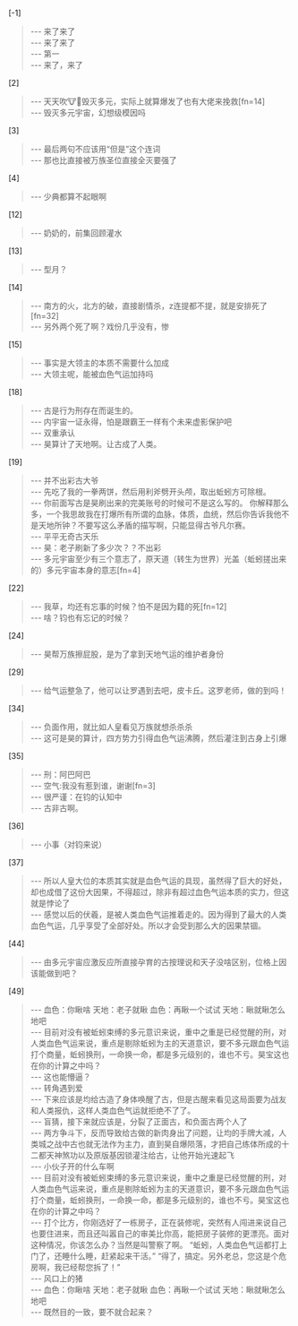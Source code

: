 
[-1] 
>--- 来了来了<br>
>--- 来了来了<br>
>--- 第一<br>
>--- 来了，来了<br>

[2] 
>--- 天天吹🐮🍺毁灭多元，实际上就算爆发了也有大佬来挽救[fn=14]<br>
>--- 毁灭多元宇宙，幻想级模因吗<br>

[3] 
>--- 最后两句不应该用“但是”这个连词<br>
>--- 那也比直接被万族圣位直接全灭要强了<br>

[4] 
>--- 少典都算不起眼啊<br>

[12] 
>--- 奶奶的，前集回顾灌水<br>

[13] 
>--- 型月？<br>

[14] 
>--- 南方的火，北方的破，直接剧情杀，z连提都不提，就是安排死了[fn=32]<br>
>--- 另外两个死了啊？戏份几乎没有，惨<br>

[15] 
>--- 事实是大领主的本质不需要什么加成<br>
>--- 大领主呢，能被血色气运加持吗<br>

[18] 
>--- 古是行为刑存在而诞生的。<br>
>--- 内宇宙一证永得，怕是跟霸王一样有个未来虚影保护吧<br>
>--- 双重承认<br>
>--- 昊算计了天地啊。让古成了人类。<br>

[19] 
>--- 并不出彩古大爷<br>
>--- 先吃了我的一拳两饼，然后用利斧劈开头颅，取出蚯蚓方可除根。<br>
>--- 你前面写古是昊刷出来的完美账号的时候可不是这么写的。
你解释那么多，一个我思故我在打爆所有所谓的血脉，体质，血统，然后你告诉我他不是天地所钟？不要写这么矛盾的描写啊，只能显得古爷凡尔赛。<br>
>--- 平平无奇古天乐<br>
>--- 昊：老子刷新了多少次？？不出彩<br>
>--- 多元宇宙至少有三个意志了，原天道（转生为世界）光盖（蚯蚓搓出来的）多元宇宙本身的意志[fn=4]<br>

[22] 
>--- 我草，均还有忘事的时候？怕不是因为籍的死[fn=12]<br>
>--- 啥？钧也有忘记的时候？<br>

[24] 
>--- 昊帮万族擦屁股，是为了拿到天地气运的维护者身份<br>

[29] 
>--- 给气运整急了，他可以让罗遇到去吧，皮卡丘。这罗老师，做的到吗！<br>

[34] 
>--- 负面作用，就比如人皇看见万族就想杀杀杀<br>
>--- 这可是昊的算计，四方势力引得血色气运沸腾，然后灌注到古身上引爆<br>

[35] 
>--- 刑：阿巴阿巴<br>
>--- 空气:我没有惹到谁，谢谢[fn=3]<br>
>--- 很严谨：在钧的认知中<br>
>--- 古非古啊。<br>

[36] 
>--- 小事（对钧来说）<br>

[37] 
>--- 所以人皇大位的本质其实就是血色气运的具现，虽然得了巨大的好处，却也成借了这份大因果，不得超过，除非有超过血色气运本质的实力，但这就是悖论了<br>
>--- 感觉以后的伏羲，是被人类血色气运推着走的。因为得到了最大的人类血色气运，几乎享受了全部好处。所以才会受到那么大的因果禁锢。<br>

[44] 
>--- 由多元宇宙应激反应所直接孕育的古按理说和天子没啥区别，位格上因该能做到吧？<br>

[49] 
>--- 血色：你瞅啥
天地：老子就瞅
血色：再瞅一个试试
天地：瞅就瞅怎么地吧<br>
>--- 目前对没有被蚯蚓束缚的多元意识来说，重中之重是已经觉醒的刑，对人类血色气运来说，重点是剔除蚯蚓为主的天道意识，要不多元跟血色气运打个商量，蚯蚓换刑，一命换一命，都是多元级别的，谁也不亏。昊宝这也在你的计算之中吗？<br>
>--- 这也能懵逼？<br>
>--- 转角遇到爱<br>
>--- 下来应该是均给古造了身体唤醒了古，但是古醒来看见这局面要为战友和人类报仇，这样人类血色气运就拒绝不了了。<br>
>--- 盲猜，接下来就应该是，分裂了正面古，和负面古两个人了<br>
>--- 两方争斗下，反而导致给古做的新肉身出了问题，让均的手牌大减，人类城之战中古也就无法作为主力，直到昊自爆陨落，才把自己练体所成的十二都天神煞功以及原版基因锁灌注给古，让他开始光速起飞<br>
>--- 小伙子开的什么车啊<br>
>--- 目前对没有被蚯蚓束缚的多元意识来说，重中之重是已经觉醒的刑，对人类血色气运来说，重点是剔除蚯蚓为主的天道意识，要不多元跟血色气运打个商量，蚯蚓换刑，一命换一命，都是多元级别的，谁也不亏。昊宝这也在你的计算之中吗？<br>
>--- 打个比方，你刚选好了一栋房子，正在装修呢，突然有人闯进来说自己也要住进来，而且还叫嚣自己的审美比你高，能把房子装修的更漂亮。面对这种情况，你该怎么办？当然是叫警察了啊。
“蚯蚓，人类血色气运都打上门了，还睡什么睡，赶紧起来干活。”
“得了，搞定。另外老总，您这是个危房啊，我已经帮您拆了！”<br>
>--- 风口上的猪<br>
>--- 血色：你瞅啥
天地：老子就瞅
血色：再瞅一个试试
天地：瞅就瞅怎么地吧<br>
>--- 既然目的一致，要不就合起来？<br>
